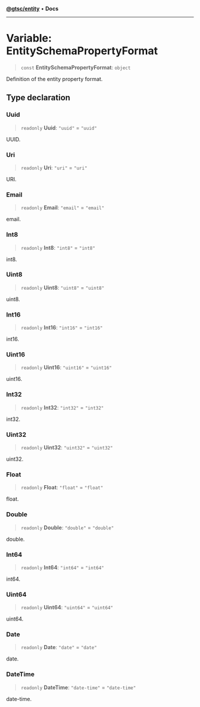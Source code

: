 [**@gtsc/entity**](../overview.md) • **Docs**

***

# Variable: EntitySchemaPropertyFormat

> `const` **EntitySchemaPropertyFormat**: `object`

Definition of the entity property format.

## Type declaration

### Uuid

> `readonly` **Uuid**: `"uuid"` = `"uuid"`

UUID.

### Uri

> `readonly` **Uri**: `"uri"` = `"uri"`

URI.

### Email

> `readonly` **Email**: `"email"` = `"email"`

email.

### Int8

> `readonly` **Int8**: `"int8"` = `"int8"`

int8.

### Uint8

> `readonly` **Uint8**: `"uint8"` = `"uint8"`

uint8.

### Int16

> `readonly` **Int16**: `"int16"` = `"int16"`

int16.

### Uint16

> `readonly` **Uint16**: `"uint16"` = `"uint16"`

uint16.

### Int32

> `readonly` **Int32**: `"int32"` = `"int32"`

int32.

### Uint32

> `readonly` **Uint32**: `"uint32"` = `"uint32"`

uint32.

### Float

> `readonly` **Float**: `"float"` = `"float"`

float.

### Double

> `readonly` **Double**: `"double"` = `"double"`

double.

### Int64

> `readonly` **Int64**: `"int64"` = `"int64"`

int64.

### Uint64

> `readonly` **Uint64**: `"uint64"` = `"uint64"`

uint64.

### Date

> `readonly` **Date**: `"date"` = `"date"`

date.

### DateTime

> `readonly` **DateTime**: `"date-time"` = `"date-time"`

date-time.
